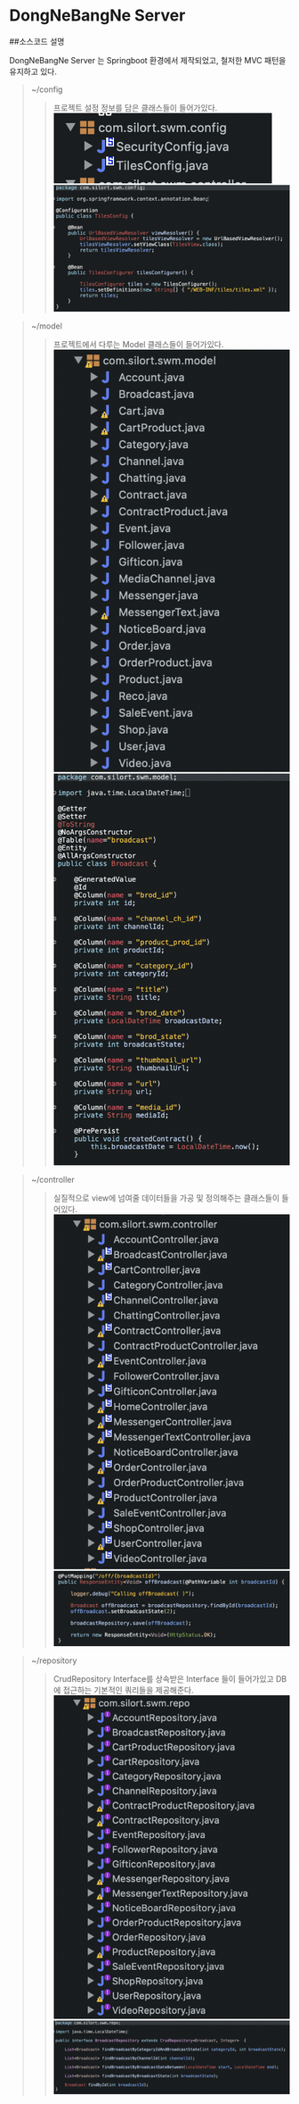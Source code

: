 # DongNeBangNe Server

##소스코드 설명

DongNeBangNe Server 는 Springboot 환경에서 제작되었고, 철저한 MVC 패턴을 유지하고 있다.


>~/config
>>프로젝트 설정 정보를 담은 클래스들이 들어가있다.
![configs](/images/configs.png)
![config1](/images/config1.png)

>~/model
>>프로젝트에서 다루는 Model 클래스들이 들어가있다.
![models](/images/models.png)
![model1](/images/model1.png)


>~/controller
>>실질적으로 view에 넘여줄 데이터들을 가공 및 정의해주는 클래스들이 들어있다.
![contollers](/images/controllers.png)
![controller1](/images/controller1.png)


>~/repository
>>CrudRepository Interface를 상속받은 Interface 들이 들어가있고
  DB에 접근하는 기본적인 쿼리들을 제공해준다.
![repositories](/images/repositories.png)
![repository1](/images/repository1.png)
